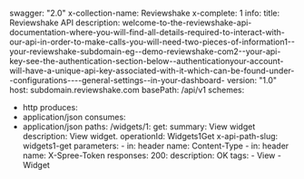 swagger: "2.0"
x-collection-name: Reviewshake
x-complete: 1
info:
  title: Reviewshake API
  description: welcome-to-the-reviewshake-api-documentation-where-you-will-find-all-details-required-to-interact-with-our-api-in-order-to-make-calls-you-will-need-two-pieces-of-information1--your-reviewshake-subdomain-eg--demo-reviewshake-com2--your-api-key-see-the-authentication-section-below--authenticationyour-account-will-have-a-unique-api-key-associated-with-it-which-can-be-found-under--configurations----general-settings--in-your-dashboard-
  version: "1.0"
host: subdomain.reviewshake.com
basePath: /api/v1
schemes:
- http
produces:
- application/json
consumes:
- application/json
paths:
  /widgets/1:
    get:
      summary: View widget
      description: View widget.
      operationId: Widgets1Get
      x-api-path-slug: widgets1-get
      parameters:
      - in: header
        name: Content-Type
      - in: header
        name: X-Spree-Token
      responses:
        200:
          description: OK
      tags:
      - View
      - Widget